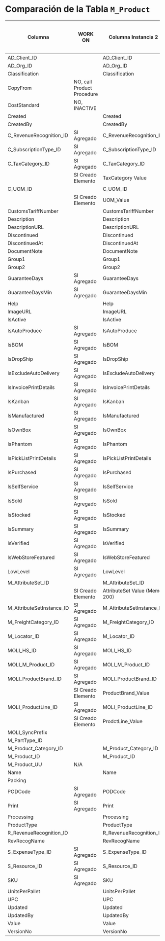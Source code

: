 # Comparación de la Tabla `M_Product`

| Columna | WORK ON | Columna Instancia 2 | Tipo de Dato Tabla 1 | Tipo de Dato Tabla 2 | Longitud Tabla 1 | Longitud Tabla 2 | Obligatorio Tabla 1 | Obligatorio Tabla 2 | Clave Primaria Tabla 1 | Clave Primaria Tabla 2 | Valor por Defecto Tabla 1 | Valor por Defecto Tabla 2 |
|---------|---------|----------------------|-----------------------|-----------------------|-------------------|-------------------|----------------------|----------------------|-------------------------|-------------------------|---------------------------|---------------------------|
| AD_Client_ID |  | AD_Client_ID | 19 | 19 | 22 | 22 | Y | N | N | N | @#AD_Client_ID@ | @#AD_Client_ID@ |
| AD_Org_ID |  | AD_Org_ID | 19 | 19 | 22 | 22 | Y | N | N | N | @#AD_Org_ID@ | @#AD_Org_ID@ |
| Classification |  | Classification | 10 | 10 | 12 | 1 | N | N | N | N |  |  |
| CopyFrom | NO, call Product Procedure |  | 28 |  | 1 |  | N |  | N |  |  |  |
| CostStandard | NO, INACTIVE |  | 12 |  | 10 |  | N |  | N |  |  |  |
| Created |  | Created | 16 | 16 | 7 | 7 | Y | Y | N | N | SYSDATE | SYSDATE |
| CreatedBy |  | CreatedBy | 30 | 30 | 22 | 22 | Y | N | N | N |  |  |
| C_RevenueRecognition_ID | SI Agregado | C_RevenueRecognition_ID | 19 |  | 22 |  | N | N |  |  |  |  |
| C_SubscriptionType_ID | SI Agregado | C_SubscriptionType_ID | 19 |  | 22 |  | N | N |  |  |  |  |
| C_TaxCategory_ID | SI Agregado | C_TaxCategory_ID | 19 |  | 22 |  | Y | N |  |  |  |  |
| | SI Creado Elemento | TaxCategory Value | | | | | | | | | | |
| C_UOM_ID | | C_UOM_ID | 19 | 19 | 22 | 22 | Y | N | N | N | | |
| | SI Creado Elemento | UOM_Value | | | | | | | | | | |
| CustomsTariffNumber | | CustomsTariffNumber | 10 | 10 | 20 | 20 | N | N | N | N | | |
| Description | | Description | 10 | 10 | 255 | 255 | N | N | N | N | | |
| DescriptionURL | | DescriptionURL | 40 | 40 | 120 | 120 | N | N | N | N | | |
| Discontinued | | Discontinued | 20 | 20 | 1 | 1 | N | N | N | N | | |
| DiscontinuedAt | | DiscontinuedAt | 15 | 15 | 7 | 7 | N | N | N | N | | |
| DocumentNote | | DocumentNote | 14 | 14 | 2000 | 2000 | N | N | N | N | | |
| Group1 | | Group1 | 10 | 10 | 255 | 255 | N | N | N | N | | |
| Group2 | | Group2 | 10 | 10 | 255 | 255 | N | N | N | N | | |
| GuaranteeDays | SI Agregado | GuaranteeDays | 11 | | 22 | | N | N | | | | |
| GuaranteeDaysMin | SI Agregado | GuaranteeDaysMin | 11 | | 22 | | N | N | | | | |
| Help | | Help | 14 | 14 | 2000 | 2000 | N | N | N | N | | |
| ImageURL | | ImageURL | 40 | 40 | 120 | 120 | N | N | N | N | | |
| IsActive | | IsActive | 20 | 20 | 1 | 1 | Y | N | N | N | Y | Y |
| IsAutoProduce | SI Agregado | IsAutoProduce | 20 | | 1 | | Y | N | N | | | |
| IsBOM | SI Agregado | IsBOM | 20 | | 1 | | Y | N | N | | | |
| IsDropShip | SI Agregado | IsDropShip | 20 | | 1 | | Y | N | | | | |
| IsExcludeAutoDelivery | SI Agregado | IsExcludeAutoDelivery | 20 | | 1 | | Y | N | N | | | |
| IsInvoicePrintDetails | SI Agregado | IsInvoicePrintDetails | 20 | | 1 | | Y | N | | | | |
| IsKanban | SI Agregado | IsKanban | 20 | | 1 | | Y | N | N | | | |
| IsManufactured | SI Agregado | IsManufactured | 20 | | 1 | | Y | N | N | | | |
| IsOwnBox | SI Agregado | IsOwnBox | 20 | | 1 | | Y | N | N | | | |
| IsPhantom | SI Agregado | IsPhantom | 20 | | 1 | | Y | N | N | | | |
| IsPickListPrintDetails | SI Agregado | IsPickListPrintDetails | 20 | | 1 | | Y | N | | | | |
| IsPurchased | SI Agregado | IsPurchased | 20 | | 1 | | Y | N | Y | | | |
| IsSelfService | SI Agregado | IsSelfService | 20 | | 1 | | Y | N | Y | | | |
| IsSold | SI Agregado | IsSold | 20 | | 1 | | Y | N | Y | | | |
| IsStocked | SI Agregado | IsStocked | 20 | | 1 | | Y | N | Y | | | |
| IsSummary | SI Agregado | IsSummary | 20 | | 1 | | Y | N | | | | |
| IsVerified | SI Agregado | IsVerified | 20 | | 1 | | Y | N | N | | | |
| IsWebStoreFeatured | SI Agregado | IsWebStoreFeatured | 20 | | 1 | | Y | N | | | | |
| LowLevel | SI Agregado | LowLevel | 11 | | 8 | | Y | N | | | 0 | |
| M_AttributeSet_ID | | M_AttributeSet_ID | 19 | 19 | 22 | 22 | N | N | N | N | | |
| | SI Creado Elemento | AttributeSet Value (Memo 200) | | | | | | | | | | |
| M_AttributeSetInstance_ID | SI Agregado | M_AttributeSetInstance_ID | 35 | | 22 | | Y | N | | | | |
| M_FreightCategory_ID | SI Agregado | M_FreightCategory_ID | 19 | | 22 | | N | N | | | | |
| M_Locator_ID | SI Agregado | M_Locator_ID | 31 | | 22 | | N | N | | | | |
| MOLI_HS_ID | SI Agregado | MOLI_HS_ID | 30 | | 22 | | N | N | | | | |
| MOLI_M_Product_ID | SI Agregado | MOLI_M_Product_ID | 11 | | 10 | | N | N | | | | |
| MOLI_ProductBrand_ID | SI Agregado | MOLI_ProductBrand_ID | 30 | | 22 | | N | N | | | | |
| | SI Creado Elemento | ProductBrand_Value | | | | | | | | | | |
| MOLI_ProductLine_ID | SI Agregado | MOLI_ProductLine_ID | 19 | | 22 | | N | N | | | | |
| | SI Creado Elemento | ProdctLine_Value | | | | | | | | | | |
| MOLI_SyncPrefix | | | 10 | | 50 | | N | N | | | | |
| M_PartType_ID | | | 19 | | 10 | | N | N | | | | |
| M_Product_Category_ID | | M_Product_Category_ID | 19 | 19 | 22 | 22 | Y | N | N | N | | |
| M_Product_ID | | M_Product_ID | 13 | 30 | 22 | 22 | Y | N | Y | N | | |
| M_Product_UU | N/A | | 200231 | | 36 | | N | N | N | | | |
| Name | | Name | 10 | 10 | 60 | 60 | Y | N | | | | |
| Packing | | | 10 | | 255 | | N | | | | | |
| PODCode | SI Agregado | PODCode | 10 | | 200 | | N | N | | | | |
| Print | SI Agregado | Print | 10 | | 200 | | N | N | | | | |
| Processing | | Processing | 20 | 20 | 1 | 1 | N | N | N | N | N | |
| ProductType | | ProductType | 10 | 10 | 255 | 255 | Y | N | | | | |
| R_RevenueRecognition_ID | | R_RevenueRecognition_ID | 19 | 19 | 22 | 22 | N | N | N | N | | |
| RevRecogName | | RevRecogName | 10 | 10 | 255 | 255 | N | N | | | | |
| S_ExpenseType_ID | SI Agregado | S_ExpenseType_ID | 30 | | 22 | | N | N | | | | |
| S_Resource_ID | SI Agregado | S_Resource_ID | 30 | | 22 | | N | N | | | | |
| SKU | SI Agregado | SKU | 10 | | 50 | | N | N | | | | |
| UnitsPerPallet | | UnitsPerPallet | 30 | 30 | 22 | 22 | N | N | | | | |
| UPC | | UPC | 10 | 10 | 50 | 50 | N | N | | | | |
| Updated | | Updated | 16 | 16 | 7 | 7 | Y | Y | | | SYSDATE | SYSDATE |
| UpdatedBy | | UpdatedBy | 30 | 30 | 22 | 22 | Y | N | | | | |
| Value | | Value | 10 | 10 | 40 | 40 | Y | N | | | | |
| VersionNo | | VersionNo | 10 | 10 | 40 | 40 | N | N | | | | |
